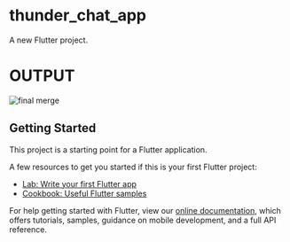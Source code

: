 # thunder_chat_app

A new Flutter project.

# OUTPUT

![final merge](https://user-images.githubusercontent.com/59467842/147090169-c41ed549-abeb-4490-ab39-4e663b9ae6e8.jpg)


## Getting Started

This project is a starting point for a Flutter application.

A few resources to get you started if this is your first Flutter project:

- [Lab: Write your first Flutter app](https://flutter.dev/docs/get-started/codelab)
- [Cookbook: Useful Flutter samples](https://flutter.dev/docs/cookbook)

For help getting started with Flutter, view our
[online documentation](https://flutter.dev/docs), which offers tutorials,
samples, guidance on mobile development, and a full API reference.
